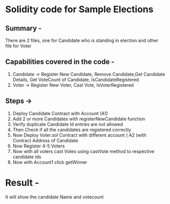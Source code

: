 # Solidity code for Sample Elections

## Summary - 

There are 2 files, one for Candidate who is standing in election and other file for Voter

## Capabilities covered in the code - 
1. Candidate -> Register New Candidate, Remove Candidate,Get Candidate Details, Get VoteCount of Candidate, IsCandidateRegistered
2. Voter -> Register New Voter, Cast Vote, IsVoterRegistered

## Steps ->
1. Deploy Candidate Contract with Account (A1)
2. Add 2 or more Candidates with registerNewCandidate function
3. Verify duplicate Candidate Id entries are not allowed
4. Then Check if all the candidates are registered correctly
5. Now Deploy Voter.sol Contract with different account ( A2 )with Contract Address of Candidate
6. Now Register 4-5 Voters
7. Now with all voters cast Votes using castVote method to respective candidate ids
8. Now with Account1 click getWinner

# Result - 
It will show the candidate Name and votecount
